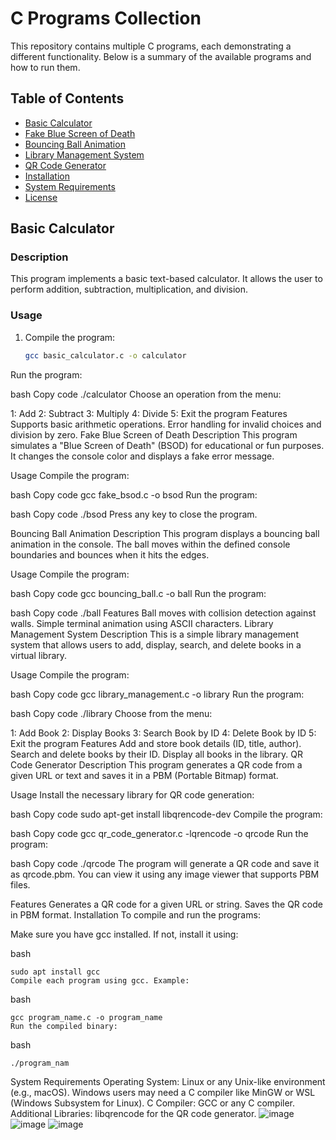 # C Programs Collection

This repository contains multiple C programs, each demonstrating a different functionality. Below is a summary of the available programs and how to run them.

## Table of Contents

- [Basic Calculator](#basic-calculator)
- [Fake Blue Screen of Death](#fake-blue-screen-of-death)
- [Bouncing Ball Animation](#bouncing-ball-animation)
- [Library Management System](#library-management-system)
- [QR Code Generator](#qr-code-generator)
- [Installation](#installation)
- [System Requirements](#system-requirements)
- [License](#license)

## Basic Calculator

### Description
This program implements a basic text-based calculator. It allows the user to perform addition, subtraction, multiplication, and division.

### Usage

1. Compile the program:
   ```bash
   gcc basic_calculator.c -o calculator
Run the program:

bash
Copy code
./calculator
Choose an operation from the menu:

1: Add
2: Subtract
3: Multiply
4: Divide
5: Exit the program
Features
Supports basic arithmetic operations.
Error handling for invalid choices and division by zero.
Fake Blue Screen of Death
Description
This program simulates a "Blue Screen of Death" (BSOD) for educational or fun purposes. It changes the console color and displays a fake error message.

Usage
Compile the program:

bash
Copy code
gcc fake_bsod.c -o bsod
Run the program:

bash
Copy code
./bsod
Press any key to close the program.

Bouncing Ball Animation
Description
This program displays a bouncing ball animation in the console. The ball moves within the defined console boundaries and bounces when it hits the edges.

Usage
Compile the program:

bash
Copy code
gcc bouncing_ball.c -o ball
Run the program:

bash
Copy code
./ball
Features
Ball moves with collision detection against walls.
Simple terminal animation using ASCII characters.
Library Management System
Description
This is a simple library management system that allows users to add, display, search, and delete books in a virtual library.

Usage
Compile the program:

bash
Copy code
gcc library_management.c -o library
Run the program:

bash
Copy code
./library
Choose from the menu:

1: Add Book
2: Display Books
3: Search Book by ID
4: Delete Book by ID
5: Exit the program
Features
Add and store book details (ID, title, author).
Search and delete books by their ID.
Display all books in the library.
QR Code Generator
Description
This program generates a QR code from a given URL or text and saves it in a PBM (Portable Bitmap) format.

Usage
Install the necessary library for QR code generation:

bash
Copy code
sudo apt-get install libqrencode-dev
Compile the program:

bash
Copy code
gcc qr_code_generator.c -lqrencode -o qrcode
Run the program:

bash
Copy code
./qrcode
The program will generate a QR code and save it as qrcode.pbm. You can view it using any image viewer that supports PBM files.

Features
Generates a QR code for a given URL or string.
Saves the QR code in PBM format.
Installation
To compile and run the programs:

Make sure you have gcc installed. If not, install it using:

bash
```
sudo apt install gcc
Compile each program using gcc. Example:
```
bash
```
gcc program_name.c -o program_name
Run the compiled binary:
```
bash
```
./program_nam
```
System Requirements
Operating System: Linux or any Unix-like environment (e.g., macOS). Windows users may need a C compiler like MinGW or WSL (Windows Subsystem for Linux).
C Compiler: GCC or any C compiler.
Additional Libraries:
libqrencode for the QR code generator.
![image](https://github.com/user-attachments/assets/7afaff3f-4e3c-4504-b852-a143d9b21051)
![image](https://github.com/user-attachments/assets/04448c82-6be3-4e86-a816-52e1b4e12144)
![image](https://github.com/user-attachments/assets/b3d92618-a26d-4f80-9054-4dad2bbe67f1)
